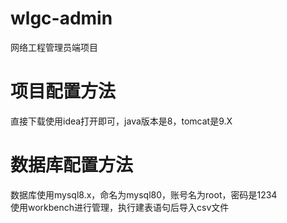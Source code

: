 # wlgc-admin
网络工程管理员端项目

# 项目配置方法
直接下载使用idea打开即可，java版本是8，tomcat是9.X  

# 数据库配置方法
数据库使用mysql8.x，命名为mysql80，账号名为root，密码是1234  
使用workbench进行管理，执行建表语句后导入csv文件
